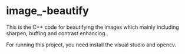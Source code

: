 # image_-beautify
This is the C++ code for beautifying the images which mainly including sharpen, buffing and contrast enhancing.

For running this project, you need install the visual studio and opencv.

